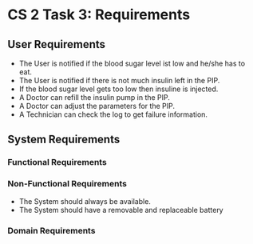 # CS 2 Task 3: Requirements

## User Requirements
 - The User is notified if the blood sugar level ist low and he/she has to eat.
 - The User is notified if there is not much insulin left in the PIP.
 - If the blood sugar level gets too low then insuline is injected.
 - A Doctor can refill the insulin pump in the PIP.
 - A Doctor can adjust the parameters for the PIP.
 - A Technician can check the log to get failure information.

## System Requirements

### Functional Requirements

### Non-Functional Requirements
 - The System should always be available.
 - The System should have a removable and replaceable battery

### Domain Requirements
